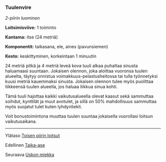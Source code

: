 ### Tuulenvire

*2-piirin luominen*

**Loitsimisviive:** 1 toiminto

**Kantama:** itse (24 metriä)

**Komponentit:** taikasana, ele, aines (pavunsiemen)

**Kesto:** keskittyminen, korkeintaan 1 minuutin

24 metriä pitkä ja 4 metriä leveä kova tuuli alkaa puhaltaa sinusta haluamaasi suuntaan. Jokaisen olennon, joka aloittaa vuoronsa tuulen alueelta, täytyy onnistua voimakkuus-pelastusheitossa tai tulla työnnetyksi kuusi metriä kauemmaksi sinusta. Jokaisen olennon tulee myös puolittaa liikkeensä tuulen alueella, jos haluaa liikkua sinua kohti. 

Tämä tuuli hajottaa kaikki vaikutusalueella olevat kaasut sekä sammuttaa soihdut, kynttilät ja muut avotulet, ja sillä on 50% mahdollisuus sammuttaa myös suojatut tulet kuten lyhdynliekit. 

Voit bonustoimintona muuttaa tuulen suuntaa jokaisella vuorollasi loitsun vaikutusaikana.

----

Ylätaso [Toisen piirin loitsut](2_piirin_loitsut)

Edellinen [Taika-ase](Taika-ase)

Seuraava [Uskon miekka](Uskon_miekka)

